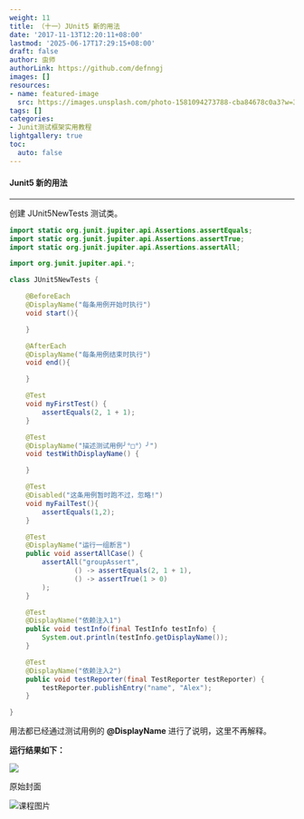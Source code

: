 ```yaml
---
weight: 11
title: （十一）JUnit5 新的用法
date: '2017-11-13T12:20:11+08:00'
lastmod: '2025-06-17T17:29:15+08:00'
draft: false
author: 虫师
authorLink: https://github.com/defnngj
images: []
resources:
- name: featured-image
  src: https://images.unsplash.com/photo-1581094273788-cba84678c0a3?w=300
tags: []
categories:
- Junit测试框架实用教程
lightgallery: true
toc:
  auto: false
---
```




#### Junit5 新的用法
---

创建 JUnit5NewTests 测试类。

```java
import static org.junit.jupiter.api.Assertions.assertEquals;
import static org.junit.jupiter.api.Assertions.assertTrue;
import static org.junit.jupiter.api.Assertions.assertAll;

import org.junit.jupiter.api.*;

class JUnit5NewTests {

    @BeforeEach
    @DisplayName("每条用例开始时执行")
    void start(){

    }

    @AfterEach
    @DisplayName("每条用例结束时执行")
    void end(){

    }

    @Test
    void myFirstTest() {
        assertEquals(2, 1 + 1);
    }

    @Test
    @DisplayName("描述测试用例╯°□°）╯")
    void testWithDisplayName() {

    }

    @Test
    @Disabled("这条用例暂时跑不过，忽略!")
    void myFailTest(){
        assertEquals(1,2);
    }

    @Test
    @DisplayName("运行一组断言")
    public void assertAllCase() {
        assertAll("groupAssert",
                () -> assertEquals(2, 1 + 1),
                () -> assertTrue(1 > 0)
        );
    }

    @Test
    @DisplayName("依赖注入1")
    public void testInfo(final TestInfo testInfo) {
        System.out.println(testInfo.getDisplayName());
    }

    @Test
    @DisplayName("依赖注入2")
    public void testReporter(final TestReporter testReporter) {
        testReporter.publishEntry("name", "Alex");
    }

}

```
用法都已经通过测试用例的 __@DisplayName__ 进行了说明，这里不再解释。


__运行结果如下：__

![](http://img.testclass.net/junit_5_run_result.png)




原始封面

![课程图片](https://images.unsplash.com/photo-1581094273788-cba84678c0a3?w=300)

